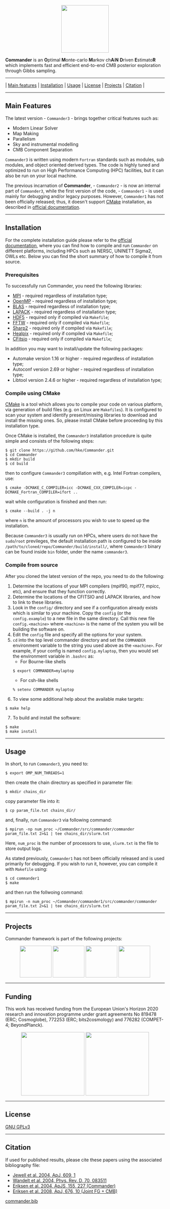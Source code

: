 <a name="top"></a>
<p align="center">
    <img src="https://github.com/hke/Commander/blob/master/logo/Commander-logo-large-1024x335.png" height="150">
</p>

**Commander** is an **O**ptimal **M**onte-carlo **M**arkov ch**A**i**N** **D**riven **E**stimato**R** which implements fast and efficient end-to-end CMB posterior exploration through Gibbs sampling.

---

| [Main features](#main-features) |  [Installation](#installation) | [Usage](#usage) | [License](#license) | [Projects](#projects) | [Citation](#citation) |

---

## Main Features

The latest version - `Commander3` - brings together critical features such as:

- Modern Linear Solver
- Map Making
- Parallelism
- Sky and instrumental modelling
- CMB Component Separation

`Commander3` is written using modern `Fortran` standards such as modules, sub modules, and object oriented derived types. The code is highly tuned and optimized to run on High Performance Computing (HPC) facilities, but it can also be run on your local machine.

The previous incarnation of **Commander**, - `Commander2` - is now an internal part of `Commander3`, while the first version of the code, - `Commander1` - is used mainly for debugging and/or legacy purposes. However, `Commander1` has not been officially released; thus, it doesn't support [CMake](https://cmake.org/) installation, as described in [official documentation](https://docs.beyondplanck.science/#/parameters/intro).

---

## Installation

For the complete installation guide please refer to the [official documentation](https://docs.beyondplanck.science/#/parameters/intro), where you can find how to compile and run `Commander` on different platforms, including HPCs such as NERSC, UNINETT Sigma2, OWLs etc. Below you can find the short summary of how to compile it from source.

### Prerequisites

To successfully run Commander, you need the following libraries:

- [MPI]() - required regardless of installation type;
- [OpenMP]() - required regardless of installation type;
- [BLAS]() - required regardless of installation type;
- [LAPACK](http://www.netlib.org/lapack/) - required regardless of installation type;
- [HDF5](https://www.hdfgroup.org/) - required only if compiled via `Makefile`;
- [FFTW](http://www.fftw.org/) - required only if compiled via `Makefile`;
- [Sharp2](https://gitlab.mpcdf.mpg.de/mtr/libsharp/-/tree/master) - required only if compiled via `Makefile`;
- [Healpix](https://healpix.sourceforge.io/) - required only if compiled via `Makefile`;
- [CFitsio](https://heasarc.gsfc.nasa.gov/fitsio/) - required only if compiled via `Makefile`;

In addition you may want to install/update the following packages:

- Automake version 1.16 or higher - required regardless of installation type;
- Autoconf version 2.69 or higher - required regardless of installation type;
- Libtool version 2.4.6 or higher - required regardless of installation type;

### Compile using CMake

[CMake](https://cmake.org/) is a tool which allows you to compile your code on various platform, via generation of build files (e.g. on Linux are `Makefiles`). It is configured to scan your system and identify present/missing libraries to download and install the missing ones. So, please install CMake before proceeding by this installation type.

Once CMake is installed, the `Commander3` installation procedure is quite simple and consists of the following steps:
```
$ git clone https://github.com/hke/Commander.git
$ cd Commander
$ mkdir build
$ cd build
```
then to configure `Commander3` compillation with, e.g. Intel Fortran compilers, use:
```
$ cmake -DCMAKE_C_COMPILER=icc -DCMAKE_CXX_COMPILER=icpc -DCMAKE_Fortran_COMPILER=ifort ..
```
wait while configuration is finished and then run:
```
$ cmake --build . -j n
```
where `n` is the amount of processors you wish to use to speed up the installation.

Because `Commander3` is usually run on HPCs, where users do not have the `sudo`/`root` previleges, the default installation path is configured to be inside `/path/to/cloned/repo/Commander/build/install/`, where `Commander3` binary can be found inside
`bin` folder, under the name `commander3`.

### Compile from source

After you cloned the latest version of the repo, you need to do the following:

1. Determine the locations of your MPI compilers (mpif90, mpif77, mpicc, etc), and ensure that they function correctly.
2. Determine the locations of the CFITSIO and LAPACK libraries, and how to link to these libraries.
3. Look in the `config/` directory and see if a configuration already exists which is similar to your machine.  Copy the `config` (or the `config.example`) to a new file in the same directory.  Call this new file `config.<machine>` where `<machine>` is the name of the system you will be building the software on.
4. Edit the `config` file and specify all the options for your system.
5. `cd` into the top level commander directory and set the `COMMANDER` environment variable to the string you used above as the `<machine>`.  For example, if your config is named `config.mylaptop`, then you would set the environment variable in `.bashrc` as:
    - For Bourne-like shells
    ```
    $ export COMMANDER=mylaptop
    ```
    - For csh-like shells 
    ```
    % setenv COMMANDER mylaptop
    ```
6. To view some additional help about the available make targets:
```
$ make help
```
7. To build and install the software:
```
$ make
$ make install
```

---

## Usage

In short, to run `Commander3`, you need to:
```
$ export OMP_NUM_THREADS=1
```
then create the chain directory as specified in parameter file:
```
$ mkdir chains_dir
```
copy parameter file into it:
```
$ cp param_file.txt chains_dir/ 
```
and, finally, run `Commander3` via following command:
```
$ mpirun -np num_proc ~/Commander/src/commander/commander param_file.txt 2>&1 | tee chains_dir/slurm.txt
```
Here, `num_proc` is the number of processors to use, `slurm.txt` is the file to store output logs.

As stated previously, `Commander1` has not been officially released and is used primarily for debugging. If you wish to run it, however, you can compile it with `Makefile` using:
```
$ cd commander1
$ make
```
and then run the follwoing command:
```
$ mpirun -n num_proc ~/Commander/commander1/src/commander/commander param_file.txt 2>&1 | tee chains_dir/slurm.txt
```

---

## Projects

Commander framework is part of the following projects:

<p align="center">
    <img src="./logo/Planck_logo.png" height="100"> 
    <img src="./logo/beyondplanck_logo.png" height="100"> 
    <img src="./logo/LiteBIRD-logo-posi-RGB.png" height="100"> 
    <img src="./logo/Cosmoglobe-logo-vertical-large.png" height="100"> 
</p>

---

## Funding

This work has received funding from the European Union's Horizon 2020 research and innovation programme under grant agreements No 819478 (ERC; Cosmoglobe), 772253 (ERC; bits2cosmology) and 776282 (COMPET-4; BeyondPlanck).

<p align="center">
    <img src="./logo/LOGO_ERC-FLAG_EU_.jpg" height="200">
    <img src="./logo/horizon2020_logo.jpg" height="200">
</p>

---

## License

[GNU GPLv3](https://github.com/Cosmoglobe/Commander/blob/master/COPYING)

---

## Citation

If used for published results, please cite these papers using the associated bibliography file:

- [Jewell et al. 2004, ApJ, 609, 1](https://doi.org/10.1086/383515)                            
- [Wandelt et al. 2004, Phys. Rev. D, 70, 083511](https://doi.org/10.1103/PhysRevD.70.083511)
- [Eriksen et al. 2004, ApJS, 155, 227 (Commander)](https://doi.org/10.1086/425219)
- [Eriksen et al. 2008, ApJ, 676, 10  (Joint FG + CMB)](https://doi.org/10.1086/525277)

[commander.bib](docs/commander.bib)
